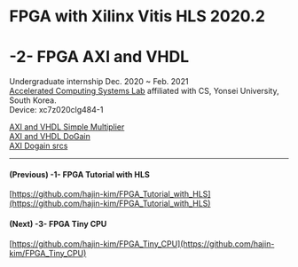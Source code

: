 # FPGA with Xilinx Vitis HLS 2020.2
# -2- FPGA AXI and VHDL

Undergraduate internship Dec. 2020 ~ Feb. 2021  
[Accelerated Computing Systems Lab](http://acsys.yonsei.ac.kr/) affiliated with CS, Yonsei University, South Korea.  
Device: xc7z020clg484-1  

[AXI and VHDL Simple Multiplier](AXI%20and%20VHDL%20Simple%20Multiplier.md)  
[AXI and VHDL DoGain](AXI%20and%20VHDL%20DoGain.md)  
[AXI Dogain srcs](https://github.com/hajin-kim/FPGA_AXI_and_VHDL/tree/main/AXI%20Dogain%20srcs)  

---

#### (Previous) -1- FPGA Tutorial with HLS

[https://github.com/hajin-kim/FPGA_Tutorial_with_HLS](https://github.com/hajin-kim/FPGA_Tutorial_with_HLS)  

#### (Next) -3- FPGA Tiny CPU

[https://github.com/hajin-kim/FPGA_Tiny_CPU](https://github.com/hajin-kim/FPGA_Tiny_CPU)  
